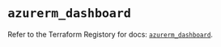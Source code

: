 # `azurerm_dashboard`

Refer to the Terraform Registory for docs: [`azurerm_dashboard`](https://registry.terraform.io/providers/hashicorp/azurerm/3.63.0/docs/resources/dashboard).
